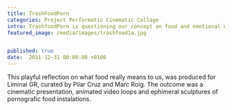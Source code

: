 ```yaml
---
title: TrashFoodPorn
categories: Project Performatic Cinematic Collage
intro: TrashfoodPorn is questioning our concept on food and emotional nurture. Sugar is Love.
featured_image: /media/images/trashfood1a.jpg


published: true
date:  2011-12-31 00:00:00 +0100
---
```


This playful reflection on what food really means to us, was produced for Liminal GR, curated by Pilar Cruz and Marc Roig. The outcome was a cinematic presentation, animated video loops and ephimeral sculptures of pornografic food instalations.